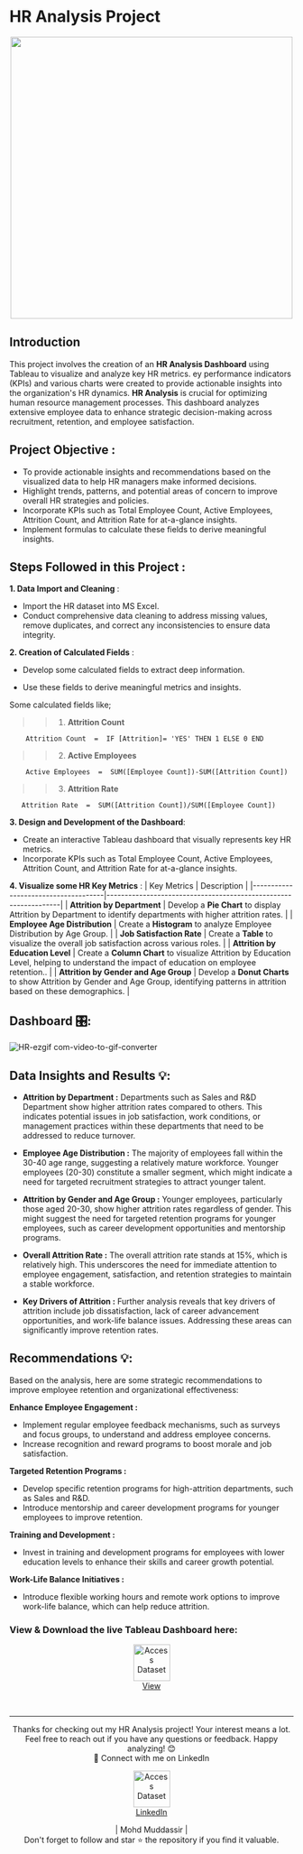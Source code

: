 # HR Analysis Project
<div align="center">
    <img src="https://blog.pixentia.com/hubfs/quote01-jpg.jpeg" width="500px">
</div>


## Introduction

This project involves the creation of an **HR Analysis Dashboard** using Tableau to visualize and analyze key HR metrics. ey performance indicators (KPIs) and various charts were created to provide actionable insights into the organization's HR dynamics. **HR Analysis** is crucial for optimizing human resource management processes. This dashboard analyzes extensive employee data to enhance strategic decision-making across recruitment, retention, and employee satisfaction.


## Project Objective :

- To provide actionable insights and recommendations based on the visualized data to help HR managers make informed decisions.
- Highlight trends, patterns, and potential areas of concern to improve overall HR strategies and policies.
- Incorporate KPIs such as Total Employee Count, Active Employees, Attrition Count, and Attrition Rate for at-a-glance insights.
- Implement formulas to calculate these fields to derive meaningful insights.

## Steps Followed in this Project :

**1. Data Import and Cleaning** :

- Import the HR dataset into MS Excel.
- Conduct comprehensive data cleaning to address missing values, remove duplicates, and correct any inconsistencies to ensure data integrity.

**2. Creation of Calculated Fields** :

- Develop some calculated fields to extract deep information.

- Use these fields to derive meaningful metrics and insights.

Some calculated fields like;
 
>>1. **Attrition Count** 
       
        Attrition Count  =  IF [Attrition]= 'YES' THEN 1 ELSE 0 END 

>>2. **Active Employees**
       
        Active Employees  =  SUM([Employee Count])-SUM([Attrition Count])


>>3. **Attrition Rate** 

       Attrition Rate  =  SUM([Attrition Count])/SUM([Employee Count])


**3. Design and Development of the Dashboard**:

- Create an interactive Tableau dashboard that visually represents key HR metrics.
- Incorporate KPIs such as Total Employee Count, Active Employees, Attrition Count, and Attrition Rate for at-a-glance insights.

**4. Visualize some HR Key Metrics** :
| Key Metrics                           | Description                                                     |
|-------------------------------------|-----------------------------------------------------------------|
| **Attrition by Department**                  | Develop a **Pie Chart** to display Attrition by Department to identify departments with higher attrition rates.                   |
| **Employee Age Distribution**           | Create a **Histogram** to analyze Employee Distribution by Age Group.        |
| **Job Satisfaction Rate**          | Create a **Table** to visualize the overall job satisfaction across various roles.    |
| **Attrition by Education Level**          | Create a **Column Chart** to visualize Attrition by Education Level, helping to understand the impact of education on employee retention..    |
| **Attrition by Gender and Age Group**          | Develop a **Donut Charts** to show Attrition by Gender and Age Group, identifying patterns in attrition based on these demographics.                       |

## Dashboard 🎛:

![HR-ezgif com-video-to-gif-converter](https://github.com/mohd-muddassir99/Credit_Card_Financial_Dashboard/assets/153819384/adcd1e03-67fb-4afa-8f7f-40cda70f94a2)

## Data Insights and Results 💡:
- **Attrition by Department :** Departments such as Sales and R&D Department show higher attrition rates compared to others. This indicates potential issues in job satisfaction, work conditions, or management practices within these departments that need to be addressed to reduce turnover.

- **Employee Age Distribution :** The majority of employees fall within the 30-40 age range, suggesting a relatively mature workforce. Younger employees (20-30) constitute a smaller segment, which might indicate a need for targeted recruitment strategies to attract younger talent.

- **Attrition by Gender and Age Group :** Younger employees, particularly those aged 20-30, show higher attrition rates regardless of gender. This might suggest the need for targeted retention programs for younger employees, such as career development opportunities and mentorship programs.

- **Overall Attrition Rate :** The overall attrition rate stands at 15%, which is relatively high. This underscores the need for immediate attention to employee engagement, satisfaction, and retention strategies to maintain a stable workforce.

- **Key Drivers of Attrition :** Further analysis reveals that key drivers of attrition include job dissatisfaction, lack of career advancement opportunities, and work-life balance issues. Addressing these areas can significantly improve retention rates.

## Recommendations 💡:
Based on the analysis, here are some strategic recommendations to improve employee retention and organizational effectiveness:

**Enhance Employee Engagement :**

- Implement regular employee feedback mechanisms, such as surveys and focus groups, to understand and address employee concerns.
- Increase recognition and reward programs to boost morale and job satisfaction.

**Targeted Retention Programs :**

- Develop specific retention programs for high-attrition departments, such as Sales and R&D.
- Introduce mentorship and career development programs for younger employees to improve retention.

**Training and Development :**

- Invest in training and development programs for employees with lower education levels to enhance their skills and career growth potential.

**Work-Life Balance Initiatives :**
- Introduce flexible working hours and remote work options to improve work-life balance, which can help reduce attrition.

### View & Download the live Tableau Dashboard here:

<p align="center">
    <a href="https://public.tableau.com/app/profile/mohd.muddassir/viz/HRANALYSISDASHBOARD_17173121230740/HRAnalysisDashboard">
        <img src="https://www.tableau.com/sites/default/files/blog/tableautips_30.png" width="65px" alt="Access Dataset"><br>
        View
    </a>
</p> <br>

---

<div align="center">
Thanks for checking out my HR Analysis project! Your interest means a lot. Feel free to reach out if you have any questions or feedback. Happy analyzing! 😊<br>
 🔗 Connect with me on LinkedIn 
 
  <p align="center">
    <a href="https://www.linkedin.com/in/mohd-muddassir99/">
        <img src="https://upload.wikimedia.org/wikipedia/commons/thumb/c/ca/LinkedIn_logo_initials.png/640px-LinkedIn_logo_initials.png" width="65px" alt="Access Dataset"><br>
        LinkedIn
    </a>

   | Mohd Muddassir | </a> <br>
Don't forget to follow and star ⭐ the repository if you find it valuable.
</div>
